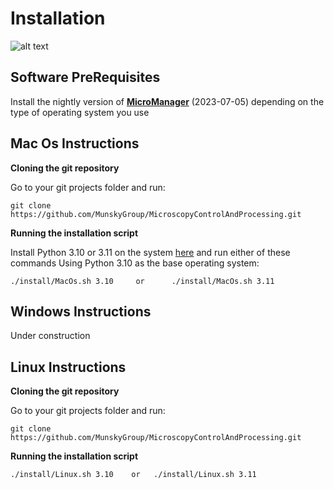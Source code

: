 # Installation

![alt text](https://github.com/michaelpmay/MicroscopyControlAndProcessingMe/blob/main/docs/files/installationBanner.png)

## Software PreRequisites

Install the nightly version of [**MicroManager**](https://micro-manager.org/Micro-Manager_Installation_Notes) (2023-07-05)
depending on the type of operating system you use


## Mac Os Instructions
**Cloning the git repository**

Go to your git projects folder and run:
```
git clone https://github.com/MunskyGroup/MicroscopyControlAndProcessing.git
```
**Running the installation script**

Install Python 3.10 or 3.11 on the system [here](https://www.python.org/downloads/macos/) and run either of these commands
Using Python 3.10 as the base operating system:
```
./install/MacOs.sh 3.10     or      ./install/MacOs.sh 3.11
```
## Windows Instructions

Under construction

## Linux Instructions
**Cloning the git repository**

Go to your git projects folder and run:
```
git clone https://github.com/MunskyGroup/MicroscopyControlAndProcessing.git
```
**Running the installation script**
```
./install/Linux.sh 3.10    or   ./install/Linux.sh 3.11
```

